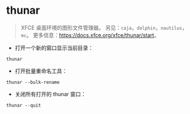 # thunar

> XFCE 桌面环境的图形文件管理器。
> 另见：`caja`，`dolphin`，`nautilus`，`mc`。
> 更多信息：<https://docs.xfce.org/xfce/thunar/start>。

- 打开一个新的窗口显示当前目录：

`thunar`

- 打开批量重命名工具：

`thunar --bulk-rename`

- 关闭所有打开的 thunar 窗口：

`thunar --quit`